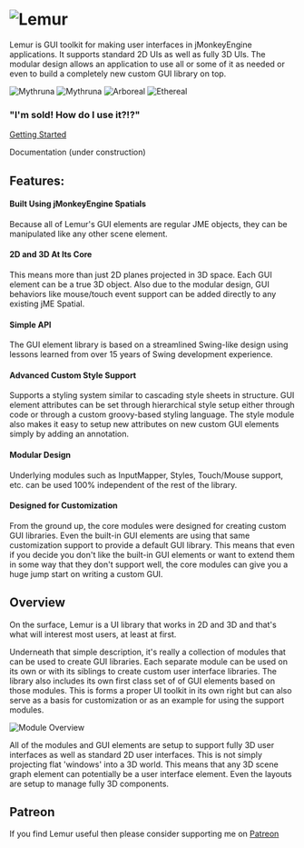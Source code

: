 #      ![Lemur](http://i.imgur.com/2Pur3pG.png) 

Lemur is GUI toolkit for making user interfaces in jMonkeyEngine applications.  It supports standard 2D UIs as well as fully 3D UIs.  The modular design allows an application to use all or some of it as needed or even to build a completely new custom GUI library on top.

![Mythruna](http://i.imgur.com/Auf6PK7.png) ![Mythruna](http://i.imgur.com/5wFF4YY.png) 
![Arboreal](http://i.imgur.com/2O0Ivmq.png) ![Ethereal](http://i.imgur.com/zrYgDgI.png)

### "I'm sold! How do I use it?!?"

[Getting Started](https://github.com/jMonkeyEngine-Contributions/Lemur/wiki/Getting-Started)

Documentation (under construction)

## Features:

#### Built Using jMonkeyEngine Spatials
Because all of Lemur's GUI elements are regular JME objects, they can be manipulated like any other scene element.

#### 2D and 3D At Its Core
This means more than just 2D planes projected in 3D space.   Each GUI element can be a true 3D object.  Also
due to the modular design, GUI behaviors like mouse/touch event support can be added directly to any existing
jME Spatial.

#### Simple API
The GUI element library is based on a streamlined Swing-like design using lessons learned from over 15 years of Swing development experience.

#### Advanced Custom Style Support
Supports a styling system similar to cascading style sheets in structure.  GUI element attributes can be set through hierarchical style setup either through code or through a custom groovy-based styling language.  The style module also makes it easy to setup new attributes on new custom GUI elements simply by adding an annotation.

#### Modular Design
Underlying modules such as InputMapper, Styles, Touch/Mouse support, etc. can be used 100% independent of the rest of the library.

#### Designed for Customization
From the ground up, the core modules were designed for creating custom GUI libraries.  Even the built-in GUI elements are using that same customization support to provide a default GUI library.  This means that even if you decide you don't like the built-in GUI elements or want to extend them in some way that they don't support well, the core modules can give you a huge jump start on writing a custom GUI.

## Overview

On the surface, Lemur is a UI library that works in 2D and 3D and that's what will interest
most users, at least at first.

Underneath that simple description, it's really a collection of modules that can be used to 
create GUI libraries.  Each separate module can be used on its own or with its siblings to create 
custom user interface libraries.  The library also includes its own first 
class set of of GUI elements based on those modules.  This is forms a proper 
UI toolkit in its own right but can also serve as a basis for customization or 
as an example for using the support modules.

![Module Overview](http://i.imgur.com/Q7OYlBn.png)

All of the modules and GUI elements are setup to support fully 3D user interfaces as well as 
standard 2D user interfaces.  This is not simply projecting flat 'windows' into a 3D world.  This 
means that any 3D scene graph element can potentially be a user interface element.  Even 
the layouts are setup to manage fully 3D components.

## Patreon

If you find Lemur useful then please consider supporting me on [Patreon](https//patreon.com/pspeed42)
